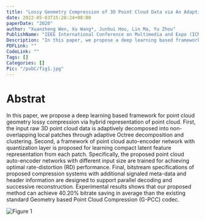 ```yaml
---
title: "Lossy Geometry Compression of 3D Point Cloud Data via An Adaptive Octree-Guided Network"
date: 2022-05-03T15:28:24+08:00
paperDate: "2020"
author: "Xuanzheng Wen, Xu Wang*, Junhui Hou, Lin Ma, Yu Zhou"
PublishName: "IEEE International Conference on Multimedia and Expo (ICME)"
Description: "In this paper, we propose a deep learning based framework for point cloud geometry lossy compression via hybrid representation of point cloud. First, the input raw 3D point cloud data is adaptively decomposed into non-overlapping local patches through adaptive Octree decomposition and clustering. Second, a framework of point cloud auto-encoder network with quantization layer is proposed for learning compact latent feature representation from each patch. Specifically, the proposed point cloud auto-encoder networks with different input size are trained for achieving optimal rate-distortion (RD) performance. Final, bitstream specifications of proposed compression systems with additional signaled meta-data and header information are designed to support parallel decoding and successive reconstruction. Experimental results shows that our proposed method can achieve 40.20% bitrate saving in average than the existing standard Geometry based Point Cloud Compression (G-PCC) codec."
PDFLink: ""
CodeLink: ""
Tags: []
Categories: []
Pic: "/pubC/fig1.jpg"
---
```

# Abstrat
In this paper, we propose a deep learning based framework for point cloud geometry lossy compression via hybrid representation of point cloud. First, the input raw 3D point cloud data is adaptively decomposed into non-overlapping local patches through adaptive Octree decomposition and clustering. Second, a framework of point cloud auto-encoder network with quantization layer is proposed for learning compact latent feature representation from each patch. Specifically, the proposed point cloud auto-encoder networks with different input size are trained for achieving optimal rate-distortion (RD) performance. Final, bitstream specifications of proposed compression systems with additional signaled meta-data and header information are designed to support parallel decoding and successive reconstruction. Experimental results shows that our proposed method can achieve 40.20% bitrate saving in average than the existing standard Geometry based Point Cloud Compression (G-PCC) codec.

![Figure 1](/pubC/fig1.jpg)